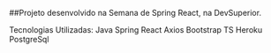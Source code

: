 ##Projeto desenvolvido na Semana de Spring React, na DevSuperior.

Tecnologias Utilizadas:
Java
Spring
React
Axios
Bootstrap
TS
Heroku
PostgreSql
